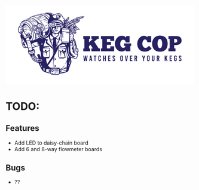 [![Keg Cop Logo](https://github.com/lbussy/keg-cop/raw/master/logos/readmeheader.jpg "Keg Cop")](http://www.kegcop.com/)

# TODO:

## Features

- Add LED to daisy-chain board
- Add 6 and 8-way flowmeter boards

## Bugs

- ??
